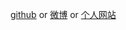 [github](https://github.com/shinygang)  or  [微博](http://weibo.com/5taowu)  or [个人网站](http://www.shinygang.cn)
